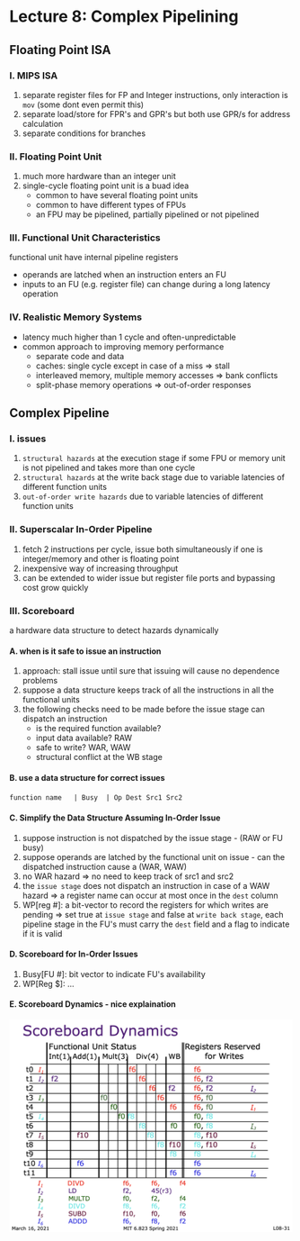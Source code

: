 # Lecture 8: Complex Pipelining
## Floating Point ISA
### I. MIPS ISA
1. separate register files for FP and Integer instructions, only interaction is `mov` (some dont even permit this)
2. separate load/store for FPR's and GPR's but both use GPR/s for address calculation
3. separate conditions for branches
### II. Floating Point Unit
1. much more hardware than an integer unit
2. single-cycle floating point unit is a buad idea
    - common to have several floating point units
    - common to have different types of FPUs
    - an FPU may be pipelined, partially pipelined or not pipelined
### III. Functional Unit Characteristics
functional unit have internal pipeline registers
- operands are latched when an instruction enters an FU
- inputs to an FU (e.g. register file) can change during a long latency operation
### IV. Realistic Memory Systems
- latency much higher than 1 cycle and often-unpredictable
- common approach to improving memory performance
    - separate code and data
    - caches: single cycle except in case of a miss => stall
    - interleaved memory, multiple memory accesses => bank conflicts
    - split-phase memory operations => out-of-order responses
## Complex Pipeline
### I. issues
1. `structural hazards` at the execution stage if some FPU or memory unit is not pipelined and takes more than one cycle
2. `structural hazards` at the write back stage due to variable latencies of different function units
3. `out-of-order write hazards` due to variable latencies of different function units
### II. Superscalar In-Order Pipeline
1. fetch 2 instructions per cycle, issue both simultaneously if one is integer/memory and other is floating point
2. inexpensive way of increasing throughput
3. can be extended to wider issue but register file ports and bypassing cost grow quickly
### III. Scoreboard
a hardware data structure to detect hazards dynamically
#### A. when is it safe to issue an instruction
1. approach: stall issue until sure that issuing will cause no dependence problems
2. suppose a data structure keeps track of all the instructions in all the functional units
3. the following checks need to be made before the issue stage can dispatch an instruction
    - is the required function available?
    - input data available? RAW
    - safe to write? WAR, WAW
    - structural conflict at the WB stage
#### B. use a data structure for correct issues
```
function name   | Busy  | Op Dest Src1 Src2
```
#### C. Simplify the Data Structure Assuming In-Order Issue
1. suppose instruction is not dispatched by the issue stage - (RAW or FU busy)
2. suppose operands are latched by the functional unit on issue - can the dispatched instruction cause a (WAR, WAW)
3. no WAR hazard => no need to keep track of src1 and src2
4. the `issue stage` does not dispatch an instruction in case of a WAW hazard => a register name can occur at most once in the `dest` column
5. WP[reg #]: a bit-vector to record the registers for which writes are pending => set true at `issue stage` and false at `write back stage`, each pipeline stage in the FU's must carry the `dest` field and a flag to indicate if it is valid
#### D. Scoreboard for In-Order Issues
1. Busy[FU #]: bit vector to indicate FU's availability
2. WP[Reg $]: ...
#### E. Scoreboard Dynamics - nice explaination
![ASID](./img/8-31.png)